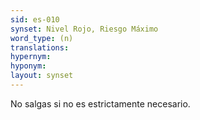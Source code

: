 ```yaml
---
sid: es-010
synset: Nivel Rojo, Riesgo Máximo
word_type: (n)
translations: 
hypernym: 
hyponym: 
layout: synset
---
```

No salgas si no es estrictamente necesario.